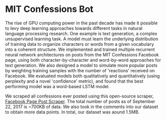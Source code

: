 # MIT Confessions Bot

The rise of GPU computing power in the past decade has made it possible to levy deep learning approaches towards different tasks in natural language processing research. One example is text generation, a complex unsupervised learning task. A model must learn the underlying distribution of training data to organize characters or words from a given vocabulary into a coherent structure.
  We implemented and trained multiple recurrent neural network architectures on posts from the MIT Confessions Facebook page, using both character-by-character and word-by-word approaches for text generation. We also designed a model to simulate more popular posts by weighting training samples with the number of 'reactions' received on Facebook. We evaluated models both qualitatively and quantitatively (using perplexity and a novel 'confidence' metric), and found that the best performing model was a word-based LSTM model. 

We scraped all confessions ever posted using this open-source scraper, <a href="https://github.com/minimaxir/facebook-page-post-scraper">Facebook Page Post Scraper</a>. 
The total number of posts as of September 22, 2017 is ~700KB of data. We also took in the comments into our dataset to obtain more data points. In total, our dataset was aound 1.5MB.
